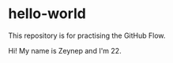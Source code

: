 # hello-world
This repository is for practising the GitHub Flow.

Hi! My name is Zeynep and I'm 22.

